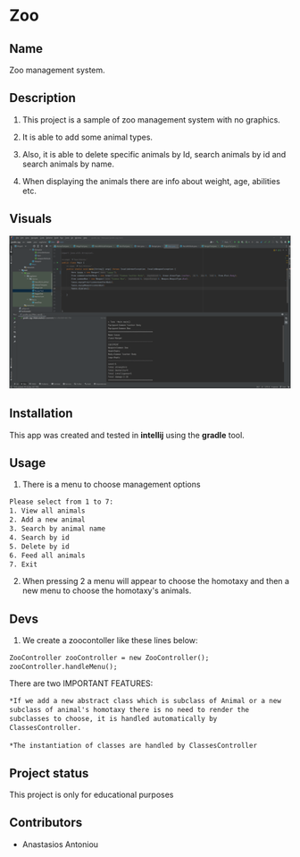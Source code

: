 
# Zoo 


## Name
Zoo management system.

## Description
1. This project is a sample of zoo management system with no graphics.

2. It is able to add some animal types.

3. Also, it is able to delete specific animals by Id, search animals by id and search animals by name.

4. When displaying the animals there are info about weight, age, abilities etc.




## Visuals
![Image with one armor equipped and weapon equipped](https://github.com/tassosant/RPG_game/blob/main/HeroCreationWithEquippingArmorPIeceAndWeapon.png)

## Installation
This app was created and tested in **intellij** using the **gradle** tool.

## Usage
1. There is a menu to choose management options

```  
Please select from 1 to 7:  
1. View all animals
2. Add a new animal
3. Search by animal name
4. Search by id
5. Delete by id
6. Feed all animals
7. Exit
```  

2. When pressing 2 a menu will appear to choose the homotaxy and then a new menu to choose the homotaxy's animals.

## Devs


1. We create a zoocontoller like these lines below:
```  
ZooController zooController = new ZooController();
zooController.handleMenu();
```  

There are two IMPORTANT FEATURES:

	*If we add a new abstract class which is subclass of Animal or a new subclass of animal's homotaxy there is no need to render the subclasses to choose, it is handled automatically by ClassesController.

	*The instantiation of classes are handled by ClassesController 



## Project status
This project is only for educational purposes

## Contributors
* Anastasios Antoniou